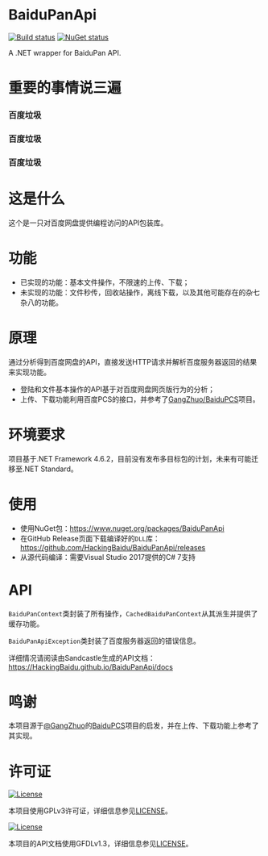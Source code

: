 # BaiduPanApi

[![Build status](https://ci.appveyor.com/api/projects/status/y39a55l6la2cjwel?svg=true)](https://ci.appveyor.com/project/ddosolitary/baidupanapi)
[![NuGet status](https://img.shields.io/nuget/v/BaiduPanApi.svg)](https://www.nuget.org/packages/BaiduPanApi)

A .NET wrapper for BaiduPan API.

# 重要的事情说三遍

### 百度垃圾
### 百度垃圾
### 百度垃圾

# 这是什么

这个是一只对百度网盘提供编程访问的API包装库。

# 功能

- 已实现的功能：基本文件操作，不限速的上传、下载；
- 未实现的功能：文件秒传，回收站操作，离线下载，以及其他可能存在的杂七杂八的功能。

# 原理

通过分析得到百度网盘的API，直接发送HTTP请求并解析百度服务器返回的结果来实现功能。

- 登陆和文件基本操作的API基于对百度网盘网页版行为的分析；
- 上传、下载功能利用百度PCS的接口，并参考了[GangZhuo/BaiduPCS](https://github.com/GangZhuo/BaiduPCS)项目。

# 环境要求

项目基于.NET Framework 4.6.2，目前没有发布多目标包的计划，未来有可能迁移至.NET Standard。

# 使用

- 使用NuGet包：https://www.nuget.org/packages/BaiduPanApi
- 在GitHub Release页面下载编译好的`DLL`库：https://github.com/HackingBaidu/BaiduPanApi/releases
- 从源代码编译：需要Visual Studio 2017提供的C# 7支持

# API

`BaiduPanContext`类封装了所有操作，`CachedBaiduPanContext`从其派生并提供了缓存功能。

`BaiduPanApiException`类封装了百度服务器返回的错误信息。

详细情况请阅读由Sandcastle生成的API文档：https://HackingBaidu.github.io/BaiduPanApi/docs

# 鸣谢

本项目源于[@GangZhuo](https://github.com/GangZhuo)的[BaiduPCS](https://github.com/GangZhuo/BaiduPCS)项目的启发，并在上传、下载功能上参考了其实现。

# 许可证

[![License](https://www.gnu.org/graphics/gplv3-127x51.png)](LICENSE)

本项目使用GPLv3许可证，详细信息参见[LICENSE](LICENSE)。

[![License](https://www.gnu.org/graphics/gfdl-logo-small.png)](LICENSE)

本项目的API文档使用GFDLv1.3，详细信息参见[LICENSE](https://github.com/HackingBaidu/BaiduPanApi/blob/gh-pages/LICENSE)。